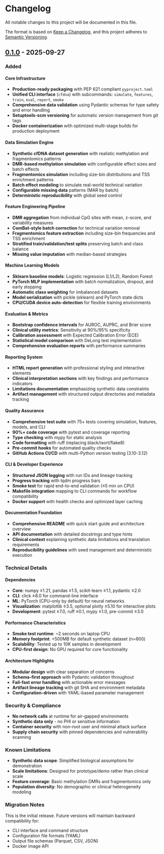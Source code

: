 # Changelog

All notable changes to this project will be documented in this file.

The format is based on [Keep a Changelog](https://keepachangelog.com/en/1.0.0/),
and this project adheres to [Semantic Versioning](https://semver.org/spec/v2.0.0.html).

## [0.1.0] - 2025-09-27

### Added

#### Core Infrastructure
- **Production-ready packaging** with PEP 621 compliant `pyproject.toml`
- **Unified CLI interface** (`cfdna`) with subcommands: `simulate`, `features`, `train`, `eval`, `report`, `smoke`
- **Comprehensive data validation** using Pydantic schemas for type safety and error handling
- **Setuptools-scm versioning** for automatic version management from git tags
- **Docker containerization** with optimized multi-stage builds for production deployment

#### Data Simulation Engine
- **Synthetic cfDNA dataset generation** with realistic methylation and fragmentomics patterns
- **DMR-based methylation simulation** with configurable effect sizes and batch effects
- **Fragmentomics simulation** including size-bin distributions and TSS enrichment patterns
- **Batch effect modeling** to simulate real-world technical variation
- **Configurable missing data** patterns (MAR by batch)
- **Deterministic reproducibility** with global seed control

#### Feature Engineering Pipeline
- **DMR aggregation** from individual CpG sites with mean, z-score, and variability measures
- **ComBat-style batch correction** for technical variation removal
- **Fragmentomics feature extraction** including size-bin frequencies and TSS enrichment
- **Stratified train/validation/test splits** preserving batch and class balance
- **Missing value imputation** with median-based strategies

#### Machine Learning Models
- **Sklearn baseline models**: Logistic regression (L1/L2), Random Forest
- **PyTorch MLP implementation** with batch normalization, dropout, and early stopping
- **Automatic class weighting** for imbalanced datasets
- **Model serialization** with pickle (sklearn) and PyTorch state dicts
- **CPU/CUDA device auto-detection** for flexible training environments

#### Evaluation & Metrics
- **Bootstrap confidence intervals** for AUROC, AUPRC, and Brier score
- **Clinical utility metrics**: Sensitivity at 90%/95% specificity
- **Calibration assessment** with Expected Calibration Error (ECE)
- **Statistical model comparison** with DeLong test implementation
- **Comprehensive evaluation reports** with performance summaries

#### Reporting System
- **HTML report generation** with professional styling and interactive elements
- **Clinical interpretation sections** with key findings and performance indicators
- **Limitations documentation** emphasizing synthetic data constraints
- **Artifact management** with structured output directories and metadata tracking

#### Quality Assurance
- **Comprehensive test suite** with 75+ tests covering simulation, features, models, and CLI
- **90%+ code coverage** with pytest and coverage reporting
- **Type checking** with mypy for static analysis
- **Code formatting** with ruff (replacing black/isort/flake8)
- **Pre-commit hooks** for automated quality checks
- **GitHub Actions CI/CD** with multi-Python version testing (3.10-3.12)

#### CLI & Developer Experience  
- **Structured JSON logging** with run IDs and lineage tracking
- **Progress tracking** with tqdm progress bars
- **Smoke test** for rapid end-to-end validation (≤5 min on CPU)
- **Makefile integration** mapping to CLI commands for workflow compatibility
- **Docker support** with health checks and optimized layer caching

#### Documentation Foundation
- **Comprehensive README** with quick start guide and architecture overview
- **API documentation** with detailed docstrings and type hints
- **Clinical context** explaining synthetic data limitations and translation requirements
- **Reproducibility guidelines** with seed management and deterministic execution

### Technical Details

#### Dependencies
- **Core**: numpy ≥1.21, pandas ≥1.5, scikit-learn ≥1.1, pydantic ≥2.0
- **CLI**: click ≥8.0 for command-line interface
- **ML**: PyTorch (CPU-only by default) for neural networks
- **Visualization**: matplotlib ≥3.5, optional plotly ≥5.10 for interactive plots
- **Development**: pytest ≥7.0, ruff ≥0.1, mypy ≥1.0, pre-commit ≥3.0

#### Performance Characteristics
- **Smoke test runtime**: ~2 seconds on laptop CPU
- **Memory footprint**: <500MB for default synthetic dataset (n=600)
- **Scalability**: Tested up to 10K samples in development
- **CPU-first design**: No GPU required for core functionality

#### Architecture Highlights
- **Modular design** with clear separation of concerns
- **Schema-first approach** with Pydantic validation throughout
- **Fail-fast error handling** with actionable error messages
- **Artifact lineage tracking** with git SHA and environment metadata
- **Configuration-driven** with YAML-based parameter management

### Security & Compliance
- **No network calls** at runtime for air-gapped environments
- **Synthetic data only** - no PHI or sensitive information
- **Container security** with non-root user and minimal attack surface
- **Supply chain security** with pinned dependencies and vulnerability scanning

### Known Limitations
- **Synthetic data scope**: Simplified biological assumptions for demonstration
- **Scale limitations**: Designed for prototype/demo rather than clinical scale
- **Feature coverage**: Basic methylation DMRs and fragmentomics only
- **Population diversity**: No demographic or clinical heterogeneity modeling

### Migration Notes
This is the initial release. Future versions will maintain backward compatibility for:
- CLI interface and command structure
- Configuration file formats (YAML)
- Output file schemas (Parquet, CSV, JSON)
- Docker image API

[0.1.0]: https://github.com/example/cfdna-epigenomics-mini/releases/tag/v0.1.0